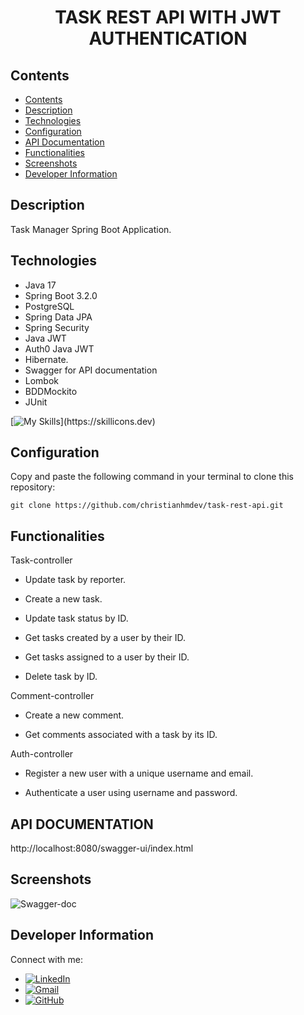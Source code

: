 <div style="text-align: center">
  <h1>TASK REST API WITH JWT AUTHENTICATION</h1>
</div>

## Contents

- [Contents](#contents)
- [Description](#description)
- [Technologies](#technologies)
- [Configuration](#configuration)
- [API Documentation](#api-documentation)
- [Functionalities](#functionalities)
- [Screenshots](#screenshots)
- [Developer Information](#developer-information)

## Description

Task Manager Spring Boot Application.

## Technologies

- Java 17
- Spring Boot 3.2.0
- PostgreSQL
- Spring Data JPA
- Spring Security
- Java JWT
- Auth0 Java JWT
- Hibernate.
- Swagger for API documentation
- Lombok
- BDDMockito
- JUnit

[![My Skills](https://skillicons.dev/icons?i=java,spring,postgresql,idea,)](https://skillicons.dev)

## Configuration

Copy and paste the following command in your terminal to clone this repository:

```
git clone https://github.com/christianhmdev/task-rest-api.git
```

## Functionalities

Task-controller

- Update task by reporter.

- Create a new task.

- Update task status by ID.

- Get tasks created by a user by their ID.

- Get tasks assigned to a user by their ID.

- Delete task by ID.

Comment-controller

- Create a new comment.

- Get comments associated with a task by its ID.

Auth-controller

- Register a new user with a unique username and email.

- Authenticate a user using username and password.

## API DOCUMENTATION

http://localhost:8080/swagger-ui/index.html

## Screenshots

![Swagger-doc](https://res.cloudinary.com/ddmcwbdtl/image/upload/v1703296401/task-rest-api.png)

## Developer Information

Connect with me:

- [![LinkedIn](https://img.shields.io/badge/LinkedIn-blue?logo=linkedin)](https://www.linkedin.com/in/christianhuamandev/)
- [![Gmail](https://img.shields.io/badge/Gmail-red?logo=gmail)](mailto:christianhuamandev@gmail.com)
- [![GitHub](https://img.shields.io/badge/GitHub-black?logo=github)](https://github.com/christianhmdev/)

